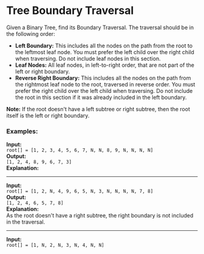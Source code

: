 # Tree Boundary Traversal

Given a Binary Tree, find its Boundary Traversal. The traversal should be in the following order:

- **Left Boundary:** This includes all the nodes on the path from the root to the leftmost leaf node. You must prefer the left child over the right child when traversing. Do not include leaf nodes in this section.
- **Leaf Nodes:** All leaf nodes, in left-to-right order, that are not part of the left or right boundary.
- **Reverse Right Boundary:** This includes all the nodes on the path from the rightmost leaf node to the root, traversed in reverse order. You must prefer the right child over the left child when traversing. Do not include the root in this section if it was already included in the left boundary.

**Note:** If the root doesn't have a left subtree or right subtree, then the root itself is the left or right boundary.

### Examples:

**Input:**  
`root[] = [1, 2, 3, 4, 5, 6, 7, N, N, 8, 9, N, N, N, N]`  
**Output:**  
`[1, 2, 4, 8, 9, 6, 7, 3]`  
**Explanation:**

---

**Input:**  
`root[] = [1, 2, N, 4, 9, 6, 5, N, 3, N, N, N, N, 7, 8]`  
**Output:**  
`[1, 2, 4, 6, 5, 7, 8]`  
**Explanation:**  
As the root doesn't have a right subtree, the right boundary is not included in the traversal.

---

**Input:**  
`root[] = [1, N, 2, N, 3, N, 4, N, N]`  
